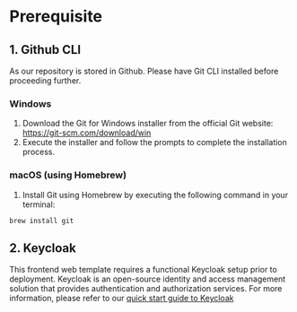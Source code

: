 # Prerequisite

## 1. Github CLI

As our repository is stored in Github. Please have Git CLI installed before proceeding further.

### Windows

1. Download the Git for Windows installer from the official Git website: https://git-scm.com/download/win
2. Execute the installer and follow the prompts to complete the installation process.

### macOS (using Homebrew)

1. Install Git using Homebrew by executing the following command in your terminal:

```
brew install git
```

## 2. Keycloak

This frontend web template requires a functional Keycloak setup prior to deployment. Keycloak is an open-source identity and access management solution that provides authentication and authorization services. For more information, please refer to our [quick start guide to Keycloak](../../../category/-quick-start)




